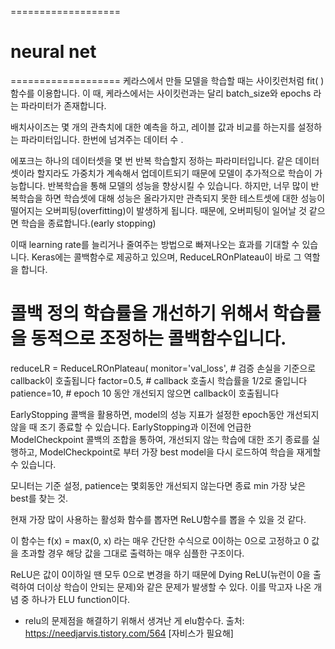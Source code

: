 ===================
# neural net
===================
케라스에서 만들 모델을 학습할 때는 사이킷런처럼 fit( ) 함수를 이용합니다.
이 때, 케라스에서는 사이킷런과는 달리 batch_size와 epochs 라는 파라미터가 존재합니다.

배치사이즈는 몇 개의 관측치에 대한 예측을 하고, 레이블 값과 비교를 하는지를 설정하는 파라미터입니다. 한번에 넘겨주는 데이터 수 .

에포크는 하나의 데이터셋을 몇 번 반복 학습할지 정하는 파라미터입니다. 
같은 데이터셋이라 할지라도 가중치가 계속해서 업데이트되기 때문에 모델이 추가적으로 학습이 가능합니다. 
반복학습을 통해 모델의 성능을 향상시킬 수 있습니다. 
하지만, 너무 많이 반복학습을 하면 학습셋에 대해 성능은 올라가지만 관측되지 못한 테스트셋에 대한 성능이 떨어지는 오버피팅(overfitting)이 발생하게 됩니다.
 때문에, 오버피팅이 일어날 것 같으면 학습을 종료합니다.(early stopping)

 이때 learning rate를 늘리거나 줄여주는 방법으로 빠져나오는 효과를 기대할 수 있습니다.
Keras에는 콜백함수로 제공하고 있으며, ReduceLROnPlateau이 바로 그 역할을 합니다.

# 콜백 정의 학습률을 개선하기 위해서 학습률을 동적으로 조정하는 콜백함수입니다. 

reduceLR = ReduceLROnPlateau(
    monitor='val_loss',  # 검증 손실을 기준으로 callback이 호출됩니다
    factor=0.5,          # callback 호출시 학습률을 1/2로 줄입니다
    patience=10,         # epoch 10 동안 개선되지 않으면 callback이 호출됩니다

EarlyStopping 콜백을 활용하면, model의 성능 지표가 설정한 epoch동안 개선되지 않을 때 조기 종료할 수 있습니다. EarlyStopping과 이전에 언급한 ModelCheckpoint 콜백의 조합을 통하여, 개선되지 않는 학습에 대한 조기 종료를 실행하고, ModelCheckpoint로 부터 가장 best model을 다시 로드하여 학습을 재게할 수 있습니다.

모니터는 기준 설정, patience는 몇회동안 개선되지 않는다면 종료 min 가장 낮은 best를 찾는 것. 


현재 가장 많이 사용하는 활성화 함수를 뽑자면 ReLU함수를 뽑을 수 있을 것 같다. 

이 함수는 f(x) = max(0, x) 라는 매우 간단한 수식으로 0이하는 0으로 고정하고 0 값을 초과할 경우 해당 값을 그대로 출력하는 매우 심플한 구조이다.

ReLU은 값이 0이하일 땐 모두 0으로 변경을 하기 때문에 Dying ReLU(뉴런이 0을 출력하여 더이상 학습이 안되는 문제)와 같은 문제가 발생할 수 있다. 이를 막고자 나온 개념 중 하나가 ELU function이다.

- relu의 문제점을 해결하기 위해서 생겨난 게 elu함수다. 
출처: https://needjarvis.tistory.com/564 [자비스가 필요해]

